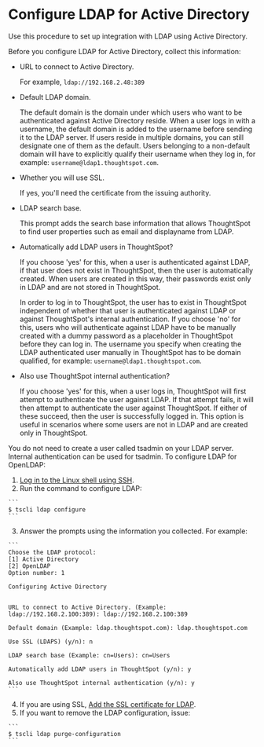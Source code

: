 # Configure LDAP for Active Directory

Use this procedure to set up integration with LDAP using Active Directory.

Before you configure LDAP for Active Directory, collect this information:

-   URL to connect to Active Directory.

    For example, `ldap://192.168.2.48:389`

-   Default LDAP domain.

    The default domain is the domain under which users who want to be authenticated against Active Directory reside. When a user logs in with a username, the default domain is added to the username before sending it to the LDAP server. If users reside in multiple domains, you can still designate one of them as the default. Users belonging to a non-default domain will have to explicitly qualify their username when they log in, for example: `username@ldap1.thoughtspot.com`.

-   Whether you will use SSL.

    If yes, you'll need the certificate from the issuing authority.

-   LDAP search base.

    This prompt adds the search base information that allows ThoughtSpot to find user properties such as email and displayname from LDAP.

-   Automatically add LDAP users in ThoughtSpot?

    If you choose 'yes' for this, when a user is authenticated against LDAP, if that user does not exist in ThoughtSpot, then the user is automatically created. When users are created in this way, their passwords exist only in LDAP and are not stored in ThoughtSpot.

    In order to log in to ThoughtSpot, the user has to exist in ThoughtSpot independent of whether that user is authenticated against LDAP or against ThoughtSpot's internal authentication. If you choose 'no' for this, users who will authenticate against LDAP have to be manually created with a dummy password as a placeholder in ThoughtSpot before they can log in. The username you specify when creating the LDAP authenticated user manually in ThoughtSpot has to be domain qualified, for example: `username@ldap1.thoughtspot.com`.

-   Also use ThoughtSpot internal authentication?

    If you choose 'yes' for this, when a user logs in, ThoughtSpot will first attempt to authenticate the user against LDAP. If that attempt fails, it will then attempt to authenticate the user against ThoughtSpot. If either of these succeed, then the user is successfully logged in. This option is useful in scenarios where some users are not in LDAP and are created only in ThoughtSpot.


You do not need to create a user called tsadmin on your LDAP server. Internal authentication can be used for tsadmin. To configure LDAP for OpenLDAP:

1.   [Log in to the Linux shell using SSH](login_console.html#). 
2.   Run the command to configure LDAP: 

    ```
    $ tscli ldap configure
    ```

3.   Answer the prompts using the information you collected. For example: 

    ```
    Choose the LDAP protocol:
    [1] Active Directory
    [2] OpenLDAP
    Option number: 1
    
    Configuring Active Directory
    
    
    URL to connect to Active Directory. (Example: ldap://192.168.2.100:389): ldap://192.168.2.100:389
    
    Default domain (Example: ldap.thoughtspot.com): ldap.thoughtspot.com
    
    Use SSL (LDAPS) (y/n): n
    
    LDAP search base (Example: cn=Users): cn=Users
    
    Automatically add LDAP users in ThoughtSpot (y/n): y
    
    Also use ThoughtSpot internal authentication (y/n): y
    ```

4.   If you are using SSL, [Add the SSL certificate for LDAP](add_SSL_for_LDAP.html#). 
5.   If you want to remove the LDAP configuration, issue: 

    ```
    $ tscli ldap purge-configuration
    ```


